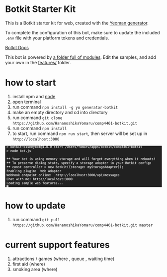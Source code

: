 # Botkit Starter Kit

This is a Botkit starter kit for web, created with the [Yeoman generator](https://github.com/howdyai/botkit/tree/master/packages/generator-botkit#readme).

To complete the configuration of this bot, make sure to update the included `.env` file with your platform tokens and credentials.

[Botkit Docs](https://botkit.ai/docs/v4)

This bot is powered by [a folder full of modules](https://botkit.ai/docs/v4/core.html#organize-your-bot-code). 
Edit the samples, and add your own in the [features/](features/) folder.

# how to start 

1. install npm and [node](https://nodejs.org/en/)
2. open terminal 
3. run command `npm install -g yo generator-botkit`
4. make an empty directory and cd into directory 
5. run command `git clone https://github.com/HananoshikaYomaru/comp4461-botkit.git`
6. run command `npm install`
7. to start, run command `npm run start`, then server will be set up in `http://localhost:3000`

![response](img/response.png)


# how to update 
1. run command `git pull https://github.com/HananoshikaYomaru/comp4461-botkit.git master`

# current support features 
1. attractions / games (where , queue , waiting time)
2. first aid (where)
3. smoking area (where)